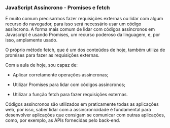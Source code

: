### JavaScript Assíncrono - Promises e fetch

É muito comum precisarmos fazer requisições externas ou lidar com algum recurso do navegador, para isso será necessário usar um código assíncrono. A forma mais comum de lidar com códigos assíncronos em Javascript é usando Promises, um recurso poderoso da linguagem, e, por isso, amplamente usado.

O próprio método fetch, que é um dos conteúdos de hoje, também utiliza de promises para fazer as requisições externas.

Com a aula de hoje, sou capaz de:
- Aplicar corretamente operações assíncronas;

- Utilizar Promises para lidar com códigos assíncronos;

- Utilizar a função fetch para fazer requisições externas.

Códigos assíncronos são utilizados em praticamente todas as aplicações web, por isso, saber lidar com a assincronicidade é fundamental para desenvolver aplicações que consigam se comunicar com outras aplicações, como, por exemplo, as APIs fornecidas pelo back-end.

